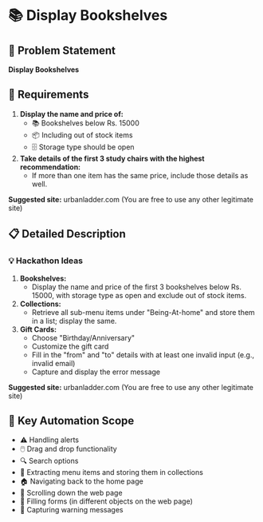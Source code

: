 # 📚 Display Bookshelves

## 📝 Problem Statement
**Display Bookshelves**

## 📌 Requirements
1. **Display the name and price of:**
   - 📚 Bookshelves below Rs. 15000
   - 📦 Including out of stock items
   - 🗄️ Storage type should be open
2. **Take details of the first 3 study chairs with the highest recommendation:**
   - If more than one item has the same price, include those details as well.

**Suggested site:** urbanladder.com (You are free to use any other legitimate site)

## 📋 Detailed Description
### 💡 Hackathon Ideas

1. **Bookshelves:**
   - Display the name and price of the first 3 bookshelves below Rs. 15000, with storage type as open and exclude out of stock items.
2. **Collections:**
   - Retrieve all sub-menu items under "Being-At-home" and store them in a list; display the same.
3. **Gift Cards:**
   - Choose "Birthday/Anniversary"
   - Customize the gift card
   - Fill in the "from" and "to" details with at least one invalid input (e.g., invalid email)
   - Capture and display the error message

**Suggested site:** urbanladder.com (You are free to use any other legitimate site)

## 🔧 Key Automation Scope
- ⚠️ Handling alerts
- 🖱️ Drag and drop functionality
- 🔍 Search options
- 📂 Extracting menu items and storing them in collections
- 🏠 Navigating back to the home page
- 📜 Scrolling down the web page
- 📝 Filling forms (in different objects on the web page)
- 🚨 Capturing warning messages
